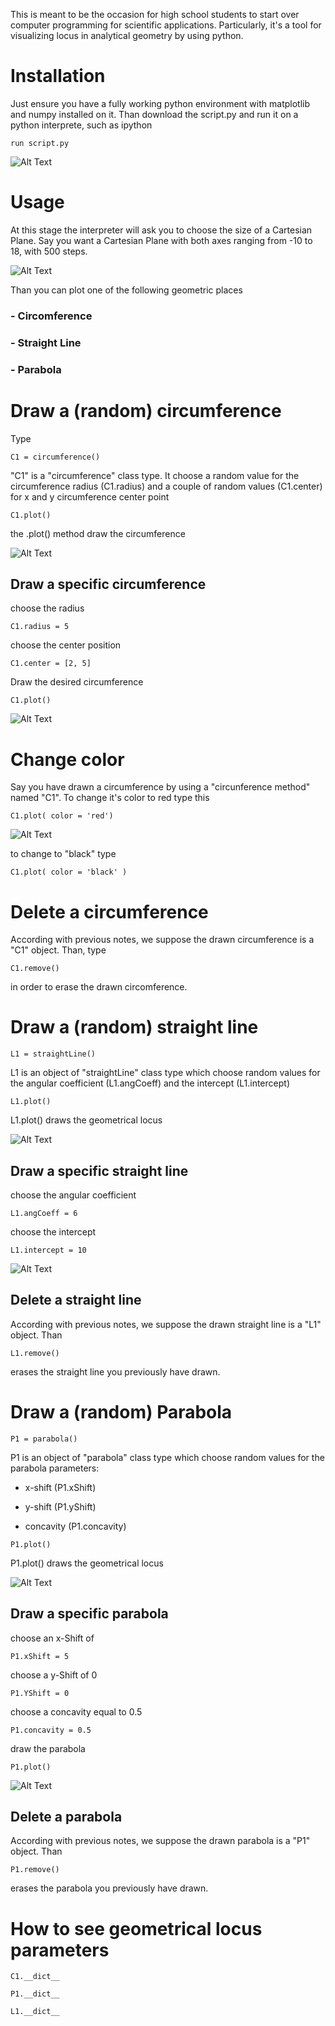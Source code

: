 This is meant to be the occasion for high school students to start over computer programming for scientific applications. Particularly, it's a tool for visualizing locus in analytical geometry by using python. 

# Installation

Just ensure you have a fully working python environment with matplotlib and numpy installed on it. Than download the script.py and run it on a python interprete, such as ipython

`run script.py`

![Alt Text](pictures/pythonInterpreter.png)


<!conda env create -f analyticGeomEnv.yml>

# Usage


At this stage the interpreter will ask you to choose the size of a Cartesian Plane. Say you want a Cartesian Plane with both axes ranging from -10 to 18, with 500 steps.


![Alt Text](pictures/cartesianPlane.png)


Than you can plot one of the following geometric places

### - Circomference

### - Straight Line

### - Parabola


# Draw a (random) circumference

Type

`C1 = circumference()`

"C1" is a "circumference" class type. It choose a random value for the circumference radius (C1.radius) and a couple of random values (C1.center) for x and y circumference center point

`C1.plot()`

the .plot() method draw the circumference

![Alt Text](pictures/circumferenceDraw.png)




## Draw a specific circumference


choose the radius

`C1.radius = 5`

choose the center position

`C1.center = [2, 5]`

Draw the desired circumference 

`C1.plot()`


![Alt Text](pictures/circumferenceDraw2.png)


# Change color

Say you have drawn a circumference by using a "circunference method" named "C1". To change it's color to red type this

`C1.plot( color = 'red')`

![Alt Text](pictures/circumferenceDrawRed.png)

to change to "black" type

`C1.plot( color = 'black' )`


# Delete a circumference

According with previous notes, we suppose the drawn circumference is a "C1" object. Than, type

`C1.remove()`

in order to erase the drawn circomference.





# Draw a (random) straight line


`L1 = straightLine()`

L1 is an object of "straightLine" class type which choose random values for the angular coefficient (L1.angCoeff) and the intercept (L1.intercept)

`L1.plot()`

L1.plot() draws the geometrical locus

![Alt Text](pictures/straightLine.png)


## Draw a specific straight line

choose the angular coefficient

`L1.angCoeff = 6`

choose the intercept

`L1.intercept = 10`

![Alt Text](pictures/straightLine2.png)


## Delete a straight line

According with previous notes, we suppose the drawn straight line is a "L1" object. Than

`L1.remove()`

erases the straight line you previously have drawn.

# Draw a (random) Parabola


`P1 = parabola()`

P1 is an object of "parabola" class type which choose random values for the parabola parameters:

- x-shift (P1.xShift)

- y-shift (P1.yShift)

- concavity (P1.concavity)

`P1.plot()`

P1.plot() draws the geometrical locus

![Alt Text](pictures/parabola.png)


## Draw a specific parabola

choose an x-Shift of 

`P1.xShift = 5`

choose a y-Shift of 0

`P1.YShift = 0`

choose a concavity equal to 0.5

`P1.concavity = 0.5`

draw the parabola

`P1.plot()`

![Alt Text](pictures/parabola2.png)

## Delete a parabola

According with previous notes, we suppose the drawn parabola is a "P1" object. Than

`P1.remove()`

erases the parabola you previously have drawn.






# How to see geometrical locus parameters
 
`C1.__dict__`

`P1.__dict__`

`L1.__dict__`


